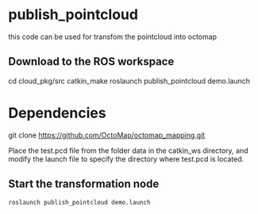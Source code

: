 # publish_pointcloud
this code can be used for transfom the pointcloud into octomap

## Download to the ROS workspace
   cd cloud_pkg/src
   catkin_make
roslaunch publish_pointcloud demo.launch
# Dependencies

git clone https://github.com/OctoMap/octomap_mapping.git

Place the test.pcd file from the folder data in the catkin_ws directory, and modify the launch file to specify the directory where test.pcd is located.

## Start the transformation node
    roslaunch publish_pointcloud demo.launch  
